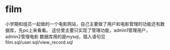 # film
小学期和组员一起做的一个电影网站，自己主要做了用户和电影管理的功能还有数据库，先po上来看看。
这份里主要只实现了管理功能，admin1管理用户，admin2管理电影
数据库用的是mysql，插入语句见film.sql/user.sql/view_record.sql

